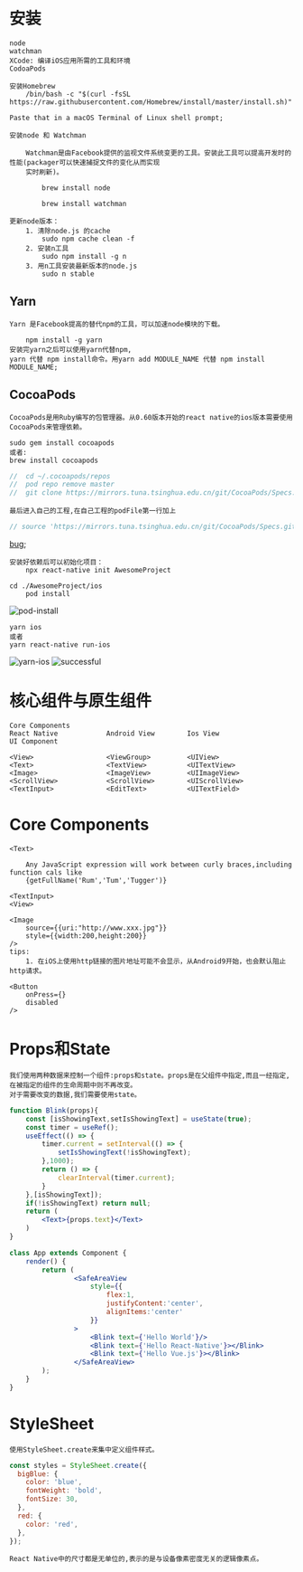 # 安装

    node
    watchman
    XCode: 编译iOS应用所需的工具和环境
    CodoaPods
    
    安装Homebrew
        /bin/bash -c "$(curl -fsSL https://raw.githubusercontent.com/Homebrew/install/master/install.sh)"

    Paste that in a macOS Terminal of Linux shell prompt;
    
    安装node 和 Watchman
    
        Watchman是由Facebook提供的监视文件系统变更的工具。安装此工具可以提高开发时的性能(packager可以快速捕捉文件的变化从而实现
        实时刷新)。
        
            brew install node
            
            brew install watchman
        
    更新node版本：
        1. 清除node.js 的cache
            sudo npm cache clean -f
        2. 安装n工具
            sudo npm install -g n
        3. 用n工具安装最新版本的node.js
            sudo n stable

## Yarn
    
    Yarn 是Facebook提高的替代npm的工具，可以加速node模块的下载。
    
        npm install -g yarn
    安装完yarn之后可以使用yarn代替npm,
    yarn 代替 npm install命令。用yarn add MODULE_NAME 代替 npm install MODULE_NAME;
    
## CocoaPods
    
    CocoaPods是用Ruby编写的包管理器。从0.60版本开始的react native的ios版本需要使用CocoaPods来管理依赖。
    
    sudo gem install cocoapods
    或者:
    brew install cocoapods
    
```js
//  cd ~/.cocoapods/repos 
//  pod repo remove master
//  git clone https://mirrors.tuna.tsinghua.edu.cn/git/CocoaPods/Specs.git master
```
    最后进入自己的工程,在自己工程的podFile第一行加上
```js
// source 'https://mirrors.tuna.tsinghua.edu.cn/git/CocoaPods/Specs.git'
```
[bug](https://www.jianshu.com/p/7b21254cbd77);

    
    安装好依赖后可以初始化项目：
        npx react-native init AwesomeProject
        
    cd ./AwesomeProject/ios
        pod install
![pod-install](https://github.com/JayK0720/Front-End/blob/master/RN%E7%8E%AF%E5%A2%83%E6%90%AD%E5%BB%BA/imgs/img-1.png)

    yarn ios
    或者
    yarn react-native run-ios
![yarn-ios](https://github.com/JayK0720/Front-End/blob/master/RN%E7%8E%AF%E5%A2%83%E6%90%AD%E5%BB%BA/imgs/img-2.png)
![successful](https://github.com/JayK0720/Front-End/blob/master/RN%E7%8E%AF%E5%A2%83%E6%90%AD%E5%BB%BA/imgs/img-3.png)
    
# 核心组件与原生组件

    Core Components
    React Native            Android View        Ios View
    UI Component
    
    <View>                  <ViewGroup>         <UIView>
    <Text>                  <TextView>          <UITextView>
    <Image>                 <ImageView>         <UIImageView>
    <ScrollView>            <ScrollView>        <UIScrollView>
    <TextInput>             <EditText>          <UITextField>
    
# Core Components

    <Text>
    
        Any JavaScript expression will work between curly braces,including function cals like 
        {getFullName('Rum','Tum','Tugger')}
    
    <TextInput>
    <View>
    
    <Image
        source={{uri:"http://www.xxx.jpg"}}
        style={{width:200,height:200}}
    />
    tips:
        1. 在iOS上使用http链接的图片地址可能不会显示，从Android9开始，也会默认阻止http请求。
    
    <Button
        onPress={}
        disabled
    />
    
# Props和State

    我们使用两种数据来控制一个组件:props和state。props是在父组件中指定,而且一经指定,在被指定的组件的生命周期中则不再改变。
    对于需要改变的数据,我们需要使用state。
```jsx harmony
function Blink(props){
    const [isShowingText,setIsShowingText] = useState(true);
    const timer = useRef();
    useEffect(() => {
        timer.current = setInterval(() => {
            setIsShowingText(!isShowingText);
        },1000);
        return () => {
            clearInterval(timer.current);
        }
    },[isShowingText]);
    if(!isShowingText) return null;
    return (
        <Text>{props.text}</Text>
    )
}

class App extends Component {
    render() {
        return (
                <SafeAreaView
                    style={{
                        flex:1,
                        justifyContent:'center',
                        alignItems:'center'
                    }}
                >
                    <Blink text={'Hello World'}/>
                    <Blink text={'Hello React-Native'}></Blink>
                    <Blink text={'Hello Vue.js'}></Blink>
                </SafeAreaView>
        );
    }
}
```

# StyleSheet

    使用StyleSheet.create来集中定义组件样式。
```jsx harmony
const styles = StyleSheet.create({
  bigBlue: {
    color: 'blue',
    fontWeight: 'bold',
    fontSize: 30,
  },
  red: {
    color: 'red',
  },
});
```
    React Native中的尺寸都是无单位的,表示的是与设备像素密度无关的逻辑像素点。
    
    
    
    
    
    
    
    
    
    
    
    
    
    
    
    